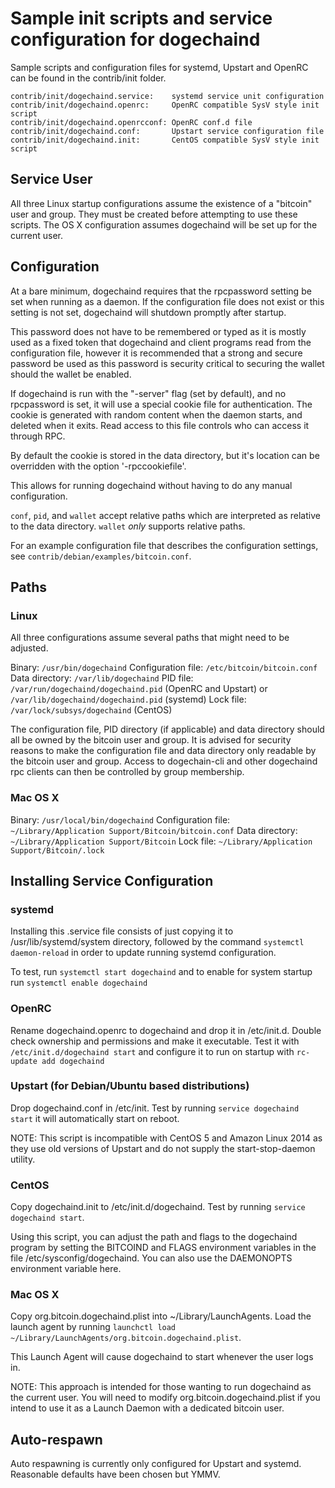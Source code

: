 Sample init scripts and service configuration for dogechaind
==========================================================

Sample scripts and configuration files for systemd, Upstart and OpenRC
can be found in the contrib/init folder.

    contrib/init/dogechaind.service:    systemd service unit configuration
    contrib/init/dogechaind.openrc:     OpenRC compatible SysV style init script
    contrib/init/dogechaind.openrcconf: OpenRC conf.d file
    contrib/init/dogechaind.conf:       Upstart service configuration file
    contrib/init/dogechaind.init:       CentOS compatible SysV style init script

Service User
---------------------------------

All three Linux startup configurations assume the existence of a "bitcoin" user
and group.  They must be created before attempting to use these scripts.
The OS X configuration assumes dogechaind will be set up for the current user.

Configuration
---------------------------------

At a bare minimum, dogechaind requires that the rpcpassword setting be set
when running as a daemon.  If the configuration file does not exist or this
setting is not set, dogechaind will shutdown promptly after startup.

This password does not have to be remembered or typed as it is mostly used
as a fixed token that dogechaind and client programs read from the configuration
file, however it is recommended that a strong and secure password be used
as this password is security critical to securing the wallet should the
wallet be enabled.

If dogechaind is run with the "-server" flag (set by default), and no rpcpassword is set,
it will use a special cookie file for authentication. The cookie is generated with random
content when the daemon starts, and deleted when it exits. Read access to this file
controls who can access it through RPC.

By default the cookie is stored in the data directory, but it's location can be overridden
with the option '-rpccookiefile'.

This allows for running dogechaind without having to do any manual configuration.

`conf`, `pid`, and `wallet` accept relative paths which are interpreted as
relative to the data directory. `wallet` *only* supports relative paths.

For an example configuration file that describes the configuration settings,
see `contrib/debian/examples/bitcoin.conf`.

Paths
---------------------------------

### Linux

All three configurations assume several paths that might need to be adjusted.

Binary:              `/usr/bin/dogechaind`
Configuration file:  `/etc/bitcoin/bitcoin.conf`
Data directory:      `/var/lib/dogechaind`
PID file:            `/var/run/dogechaind/dogechaind.pid` (OpenRC and Upstart) or `/var/lib/dogechaind/dogechaind.pid` (systemd)
Lock file:           `/var/lock/subsys/dogechaind` (CentOS)

The configuration file, PID directory (if applicable) and data directory
should all be owned by the bitcoin user and group.  It is advised for security
reasons to make the configuration file and data directory only readable by the
bitcoin user and group.  Access to dogechain-cli and other dogechaind rpc clients
can then be controlled by group membership.

### Mac OS X

Binary:              `/usr/local/bin/dogechaind`
Configuration file:  `~/Library/Application Support/Bitcoin/bitcoin.conf`
Data directory:      `~/Library/Application Support/Bitcoin`
Lock file:           `~/Library/Application Support/Bitcoin/.lock`

Installing Service Configuration
-----------------------------------

### systemd

Installing this .service file consists of just copying it to
/usr/lib/systemd/system directory, followed by the command
`systemctl daemon-reload` in order to update running systemd configuration.

To test, run `systemctl start dogechaind` and to enable for system startup run
`systemctl enable dogechaind`

### OpenRC

Rename dogechaind.openrc to dogechaind and drop it in /etc/init.d.  Double
check ownership and permissions and make it executable.  Test it with
`/etc/init.d/dogechaind start` and configure it to run on startup with
`rc-update add dogechaind`

### Upstart (for Debian/Ubuntu based distributions)

Drop dogechaind.conf in /etc/init.  Test by running `service dogechaind start`
it will automatically start on reboot.

NOTE: This script is incompatible with CentOS 5 and Amazon Linux 2014 as they
use old versions of Upstart and do not supply the start-stop-daemon utility.

### CentOS

Copy dogechaind.init to /etc/init.d/dogechaind. Test by running `service dogechaind start`.

Using this script, you can adjust the path and flags to the dogechaind program by
setting the BITCOIND and FLAGS environment variables in the file
/etc/sysconfig/dogechaind. You can also use the DAEMONOPTS environment variable here.

### Mac OS X

Copy org.bitcoin.dogechaind.plist into ~/Library/LaunchAgents. Load the launch agent by
running `launchctl load ~/Library/LaunchAgents/org.bitcoin.dogechaind.plist`.

This Launch Agent will cause dogechaind to start whenever the user logs in.

NOTE: This approach is intended for those wanting to run dogechaind as the current user.
You will need to modify org.bitcoin.dogechaind.plist if you intend to use it as a
Launch Daemon with a dedicated bitcoin user.

Auto-respawn
-----------------------------------

Auto respawning is currently only configured for Upstart and systemd.
Reasonable defaults have been chosen but YMMV.

